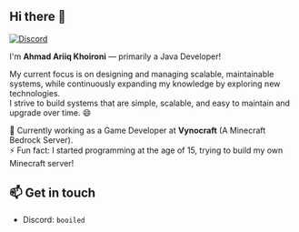 ## Hi there 👋 

[![Discord](https://img.shields.io/badge/Discord-%237289DA.svg?logo=discord&logoColor=white)](https://discord.gg/https://discord.gg/jyw8U49KDA) 


I'm **Ahmad Ariiq Khoironi** — primarily a Java Developer!

My current focus is on designing and managing scalable, maintainable systems, while continuously expanding my knowledge by exploring new technologies.  
I strive to build systems that are simple, scalable, and easy to maintain and upgrade over time. 😄

🔭 Currently working as a Game Developer at **Vynocraft** (A Minecraft Bedrock Server).  
⚡ Fun fact: I started programming at the age of 15, trying to build my own Minecraft server!

## 📫 Get in touch
- Discord: `booiled`

